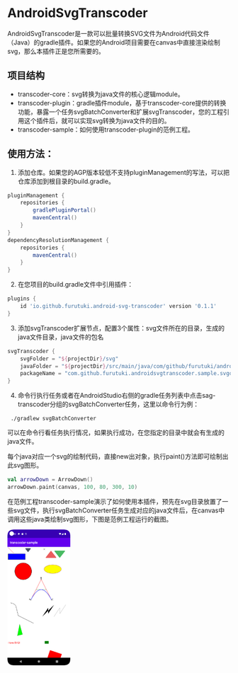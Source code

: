 # AndroidSvgTranscoder

AndroidSvgTranscoder是一款可以批量转换SVG文件为Android代码文件（Java）的gradle插件。如果您的Android项目需要在canvas中直接渲染绘制svg，那么本插件正是您所需要的。



## 项目结构

- transcoder-core：svg转换为java文件的核心逻辑module。
- transcoder-plugin：gradle插件module，基于transcoder-core提供的转换功能，暴露一个任务svgBatchConverter和扩展svgTranscoder，您的工程引用这个插件后，就可以实现svg转换为java文件的目的。
- transcoder-sample：如何使用transcoder-plugin的范例工程。



## 使用方法：

1. 添加仓库。如果您的AGP版本较低不支持pluginManagement的写法，可以把仓库添加到根目录的build.gradle。

```groovy
pluginManagement {
    repositories {
        gradlePluginPortal()
        mavenCentral()
    }
}
dependencyResolutionManagement {
    repositories {
        mavenCentral()
    }
}
```

2. 在您项目的build.gradle文件中引用插件：

```groovy
plugins {
    id 'io.github.furutuki.android-svg-transcoder' version '0.1.1'
}
```

3. 添加svgTranscoder扩展节点，配置3个属性：svg文件所在的目录，生成的java文件目录，java文件的包名

```groovy
svgTranscoder {
    svgFolder = "${projectDir}/svg"
    javaFolder = "${projectDir}/src/main/java/com/github/furutuki/androidsvgtranscoder/sample/svgobj"
    packageName = "com.github.furutuki.androidsvgtranscoder.sample.svgobj"
}
```

4. 命令行执行任务或者在AndroidStudio右侧的gradle任务列表中点击sag-transcoder分组的svgBatchConverter任务，这里以命令行为例：

```shell
 ./gradlew svgBatchConverter
```
可以在命令行看任务执行情况，如果执行成功，在您指定的目录中就会有生成的java文件。

每个java对应一个svg的绘制代码，直接new出对象，执行paint()方法即可绘制出此svg图形。

```kotlin
val arrowDown = ArrowDown()
arrowDown.paint(canvas, 100, 80, 300, 10)
```

在范例工程transcoder-sample演示了如何使用本插件，预先在svg目录放置了一些svg文件，执行svgBatchConverter任务生成对应的java文件后，在canvas中调用这些java类绘制svg图形，下图是范例工程运行的截图。

<img src="https://github.com/furutuki/AndroidSvgTranscoder/blob/main/transcoder-sample/Screenshot.png" style="zoom:30%;" />
